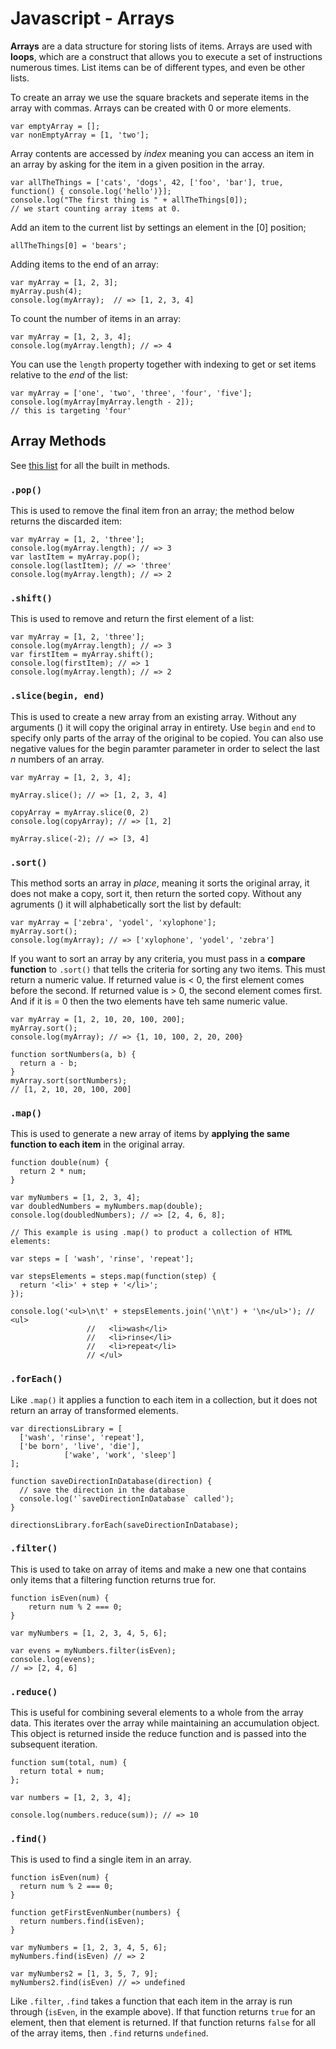 # Javascript - Arrays

**Arrays** are a data structure for storing lists of items. Arrays are used with **loops**, which are a construct that allows you to execute a set of instructions numerous times. List items can be of different types, and even be other lists.

To create an array we use the square brackets and seperate items in the array with commas. Arrays can be created with 0 or more elements.

```
var emptyArray = [];
var nonEmptyArray = [1, 'two'];
```

Array contents are accessed by *index* meaning you can access an item in an array by asking for the item in a given position in the array.

```
var allTheThings = ['cats', 'dogs', 42, ['foo', 'bar'], true, function() { console.log('hello')}];
console.log("The first thing is " + allTheThings[0]);
// we start counting array items at 0.
```

Add an item to the current list by settings an element in the [0] position;

```
allTheThings[0] = 'bears';
```

Adding items to the end of an array:

```
var myArray = [1, 2, 3];
myArray.push(4);
console.log(myArray);  // => [1, 2, 3, 4]
```

To count the number of items in an array:

```
var myArray = [1, 2, 3, 4];
console.log(myArray.length); // => 4
```

You can use the ```length``` property together with indexing to get or set items relative to the *end* of the list:

```
var myArray = ['one', 'two', 'three', 'four', 'five'];
console.log(myArray[myArray.length - 2]);
// this is targeting 'four'
```

## Array Methods

See [this list](https://developer.mozilla.org/en-US/docs/Web/JavaScript/Reference/Global_Objects/Array#Methods) for all the built in methods.

### ```.pop()```

This is used to remove the final item fron an array; the method below returns the discarded item:

```
var myArray = [1, 2, 'three'];
console.log(myArray.length); // => 3
var lastItem = myArray.pop();
console.log(lastItem); // => 'three'
console.log(myArray.length); // => 2
```

### ```.shift()```

This is used to remove and return the first element of a list:

```
var myArray = [1, 2, 'three'];
console.log(myArray.length); // => 3
var firstItem = myArray.shift();
console.log(firstItem); // => 1
console.log(myArray.length); // => 2
```

### ```.slice(begin, end)```

This is used to create a new array from an existing array. Without any arguments () it will copy the original array in entirety. Use ```begin``` and ```end``` to specify only parts of the array of the original to be copied. You can also use negative values for the begin paramter parameter in order to select the last *n* numbers of an array.

```
var myArray = [1, 2, 3, 4];

myArray.slice(); // => [1, 2, 3, 4]

copyArray = myArray.slice(0, 2)
console.log(copyArray); // => [1, 2]

myArray.slice(-2); // => [3, 4]
```

### ```.sort()```

This method sorts an array in *place*, meaning it sorts the original array, it does not make a copy, sort it, then return the sorted copy. Without any agruments () it will alphabetically sort the list by default:

```
var myArray = ['zebra', 'yodel', 'xylophone'];
myArray.sort();
console.log(myArray); // => ['xylophone', 'yodel', 'zebra']
```

If you want to sort an array by any criteria, you must pass in a **compare function** to ```.sort()``` that tells the criteria for sorting any two items. This must return a numeric value. If returned value is < 0, the first element comes before the second. If returned value is > 0, the second element comes first. And if it is = 0 then the two elements have teh same numeric value.

```
var myArray = [1, 2, 10, 20, 100, 200];
myArray.sort();
console.log(myArray); // => {1, 10, 100, 2, 20, 200}

function sortNumbers(a, b) {
  return a - b;
}
myArray.sort(sortNumbers);
// [1, 2, 10, 20, 100, 200]
```

### ```.map()```

This is used to generate a new array of items by **applying the same function to each item** in the original array.

```
function double(num) {
  return 2 * num;
}

var myNumbers = [1, 2, 3, 4];
var doubledNumbers = myNumbers.map(double);
console.log(doubledNumbers); // => [2, 4, 6, 8];

// This example is using .map() to product a collection of HTML elements:

var steps = [ 'wash', 'rinse', 'repeat'];

var stepsElements = steps.map(function(step) {
  return '<li>' + step + '</li>';
});

console.log('<ul>\n\t' + stepsElements.join('\n\t') + '\n</ul>'); // <ul>
                 //   <li>wash</li>
                 //   <li>rinse</li>
                 //   <li>repeat</li>
                 // </ul>
```

### ```.forEach()```

Like ```.map()``` it applies a function to each item in a collection, but it does not return an array of transformed elements.

```
var directionsLibrary = [
  ['wash', 'rinse', 'repeat'],
  ['be born', 'live', 'die'],
            ['wake', 'work', 'sleep']
];

function saveDirectionInDatabase(direction) {
  // save the direction in the database
  console.log('`saveDirectionInDatabase` called');
}

directionsLibrary.forEach(saveDirectionInDatabase);
```

### ```.filter()```

This is used to take on array of items and make a new one that contains only items that a filtering function returns true for.

```
function isEven(num) {
	return num % 2 === 0;
}

var myNumbers = [1, 2, 3, 4, 5, 6];

var evens = myNumbers.filter(isEven);
console.log(evens);
// => [2, 4, 6]
```

### ```.reduce()```

This is useful for combining several elements to a whole from the array data. This iterates over the array while maintaining an accumulation object. This object is returned inside the reduce function and is passed into the subsequent iteration.

```
function sum(total, num) {
  return total + num;
};

var numbers = [1, 2, 3, 4];

console.log(numbers.reduce(sum)); // => 10
```

### ```.find()```

This is used to find a single item in an array.

```
function isEven(num) {
  return num % 2 === 0;
}

function getFirstEvenNumber(numbers) {
  return numbers.find(isEven);
}

var myNumbers = [1, 2, 3, 4, 5, 6];
myNumbers.find(isEven) // => 2

var myNumbers2 = [1, 3, 5, 7, 9];
myNumbers2.find(isEven) // => undefined
```

Like ```.filter```, ```.find``` takes a function that each item in the array is run through (```isEven```, in the example above). If that function returns ```true``` for an element, then that element is returned. If that function returns ```false``` for all of the array items, then ```.find``` returns ```undefined```.
